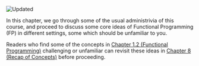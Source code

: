 ![Updated][update-shield]

In this chapter, we go through some of the usual administrivia of this course, and proceed to discuss some core ideas of Functional Programming (FP) in different settings, some which should be unfamiliar to you.

Readers who find some of the concepts in [Chapter 1.2 (Functional Programming)](sections/functional_programming.md) challenging or unfamiliar can revisit these ideas in [Chapter 8 (Recap of Concepts)](../recap/README.md) before proceeding.


[update-shield]: https://img.shields.io/badge/LAST%20UPDATED-13%20OCT%202024-57ffd8?style=for-the-badge
